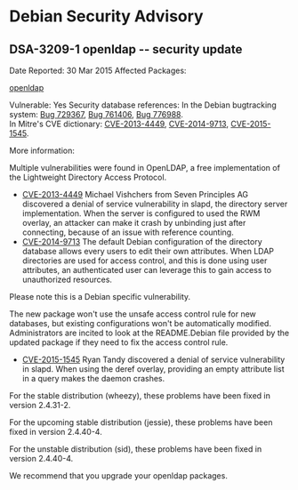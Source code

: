 
Debian Security Advisory
========================


DSA-3209-1 openldap -- security update
--------------------------------------



Date Reported:
30 Mar 2015
Affected Packages:

[openldap](https://packages.debian.org/src:openldap)

Vulnerable:
Yes
Security database references:
In the Debian bugtracking system: [Bug 729367](https://bugs.debian.org/cgi-bin/bugreport.cgi?bug=729367), [Bug 761406](https://bugs.debian.org/cgi-bin/bugreport.cgi?bug=761406), [Bug 776988](https://bugs.debian.org/cgi-bin/bugreport.cgi?bug=776988).  
In Mitre's CVE dictionary: [CVE-2013-4449](https://security-tracker.debian.org/tracker/CVE-2013-4449), [CVE-2014-9713](https://security-tracker.debian.org/tracker/CVE-2014-9713), [CVE-2015-1545](https://security-tracker.debian.org/tracker/CVE-2015-1545).  

More information:

Multiple vulnerabilities were found in OpenLDAP, a free implementation
of the Lightweight Directory Access Protocol.


* [CVE-2013-4449](https://security-tracker.debian.org/tracker/CVE-2013-4449)
Michael Vishchers from Seven Principles AG discovered a denial of
 service vulnerability in slapd, the directory server implementation.
 When the server is configured to used the RWM overlay, an attacker
 can make it crash by unbinding just after connecting, because of an
 issue with reference counting.
* [CVE-2014-9713](https://security-tracker.debian.org/tracker/CVE-2014-9713)
The default Debian configuration of the directory database allows
 every users to edit their own attributes. When LDAP directories are
 used for access control, and this is done using user attributes, an
 authenticated user can leverage this to gain access to unauthorized
 resources.
 


Please note this is a Debian specific vulnerability.


The new package won't use the unsafe access control rule for new
 databases, but existing configurations won't be automatically
 modified. Administrators are incited to look at the README.Debian
 file provided by the updated package if they need to fix the access
 control rule.
* [CVE-2015-1545](https://security-tracker.debian.org/tracker/CVE-2015-1545)
Ryan Tandy discovered a denial of service vulnerability in slapd.
 When using the deref overlay, providing an empty attribute list in
 a query makes the daemon crashes.


For the stable distribution (wheezy), these problems have been fixed in
version 2.4.31-2.


For the upcoming stable distribution (jessie), these problems have been
fixed in version 2.4.40-4.


For the unstable distribution (sid), these problems have been fixed in
version 2.4.40-4.


We recommend that you upgrade your openldap packages.





